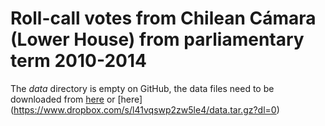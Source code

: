 # Roll-call votes from Chilean Cámara (Lower House) from parliamentary term 2010-2014

The *data* directory is empty on GitHub, the data files need to be downloaded from [here](http://www.mediafire.com/download/5k6ml1bm0an8cul/data.tar.gz) or [here] (https://www.dropbox.com/s/l41vqswp2zw5le4/data.tar.gz?dl=0)
